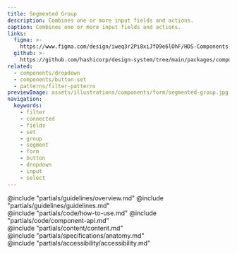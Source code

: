 ```yaml
---
title: Segmented Group
description: Combines one or more input fields and actions.
caption: Combines one or more input fields and actions.
links:
  figma: >-
    https://www.figma.com/design/iweq3r2Pi8xiJfD9e6lOhF/HDS-Components-v2.0?node-id=67406-110590&t=w8xQlWxzH7bwXLe2-1
  github: >-
    https://github.com/hashicorp/design-system/tree/main/packages/components/src/components/hds/segmented-group
related:
  - components/dropdown
  - components/button-set
  - patterns/filter-patterns
previewImage: assets/illustrations/components/form/segmented-group.jpg
navigation:
  keywords:
    - filter
    - connected
    - fields
    - set
    - group
    - segment
    - form
    - button
    - dropdown
    - input
    - select
---
```


<section data-tab="Guidelines">
  @include "partials/guidelines/overview.md"
  @include "partials/guidelines/guidelines.md"
</section>

<section data-tab="Code">
  @include "partials/code/how-to-use.md"
  @include "partials/code/component-api.md"
</section>

<section data-tab="Content">
  @include "partials/content/content.md"
</section>

<section data-tab="Specifications">
  @include "partials/specifications/anatomy.md"
</section>

<section data-tab="Accessibility">
  @include "partials/accessibility/accessibility.md"
</section>
